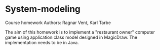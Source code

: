 System-modeling
===============

Course homework
Authors: Ragnar Vent, Karl Tarbe

The aim of this homework is to implement a "restaurant owner" computer game
using application class model designed in MagicDraw. The implementation needs
to be in Java.
